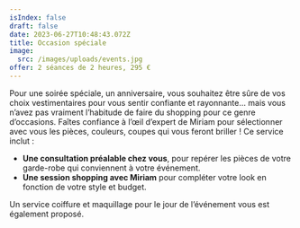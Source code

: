 ```yaml
---
isIndex: false
draft: false
date: 2023-06-27T10:48:43.072Z
title: Occasion spéciale
image:
  src: /images/uploads/events.jpg
offer: 2 séances de 2 heures, 295 €
---
```

Pour une soirée spéciale, un anniversaire, vous souhaitez être sûre de vos choix vestimentaires pour vous sentir confiante et rayonnante… mais vous n’avez pas vraiment l’habitude de faire du shopping pour ce genre d’occasions. Faîtes confiance à l’œil d’expert de Miriam pour sélectionner avec vous les pièces, couleurs, coupes qui vous feront briller ! Ce service inclut :

* **Une consultation préalable chez vous**, pour repérer les pièces de votre garde-robe qui conviennent à votre événement.
* **Une session shopping avec Miriam** pour compléter votre look en fonction de votre style et budget.

Un service coiffure et maquillage pour le jour de l’événement vous est également proposé.
